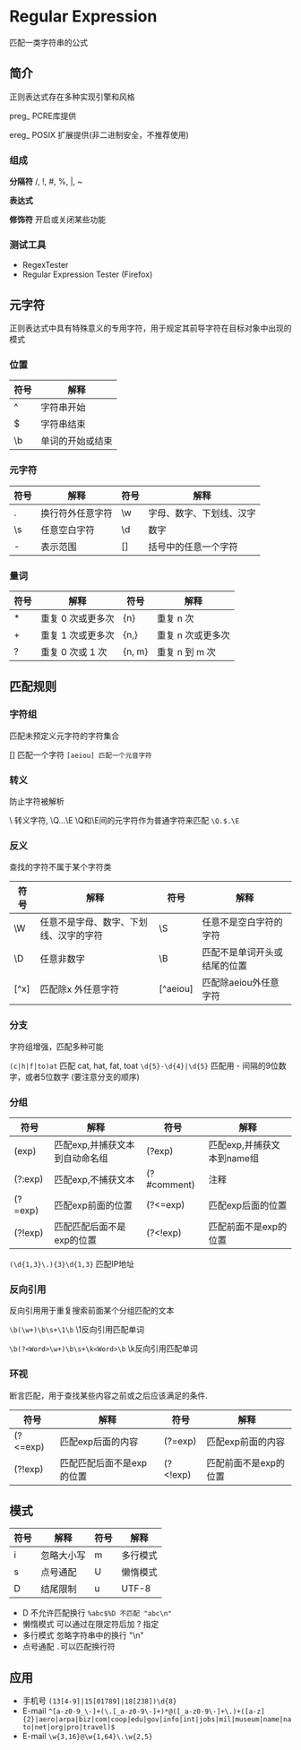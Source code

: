 # Regular Expression

匹配一类字符串的公式

## 简介

正则表达式存在多种实现引擎和风格

preg_ PCRE库提供

ereg_ POSIX 扩展提供(非二进制安全，不推荐使用)

### 组成

**分隔符** /, !, #, %, |, ~

**表达式** 

**修饰符** 开启或关闭某些功能

### 测试工具

- RegexTester
- Regular Expression Tester (Firefox)

## 元字符

正则表达式中具有特殊意义的专用字符，用于规定其前导字符在目标对象中出现的模式

### 位置

| 符号|  解释    |
|-----|----------|
| ^   |字符串开始|
| $   |字符串结束|
| \b  | 单词的开始或结束 |

### 元字符

|符号|  解释  |  符号|  解释  |
|----|--------|------|--------|
| .  | 换行符外任意字符     | \w | 字母、数字、下划线、汉字 |
| \s | 任意空白字符         | \d | 数字 |
| -  | 表示范围 | [] | 括号中的任意一个字符 |

### 量词

| 符号|  解释  |  符号|  解释  |
|-----|--------|------|--------|
| * | 重复 0 次或更多次   | {n}    | 重复 n 次 |
| + | 重复 1 次或更多次   | {n,}   | 重复 n 次或更多次 |
| ? | 重复 0 次或 1 次    | {n, m} | 重复 n 到 m 次 |

## 匹配规则

### 字符组

匹配未预定义元字符的字符集合

[] 匹配一个字符 `[aeiou] 匹配一个元音字符`

### 转义

防止字符被解析

\ 转义字符,
\Q...\E \Q和\E间的元字符作为普通字符来匹配 `\Q.$.\E `

### 反义

查找的字符不属于某个字符类

| 符号|  解释  |  符号|  解释  |
|-----|--------|------|--------|
| \W | 任意不是字母、数字、下划线、汉字的字符 | \S | 任意不是空白字符的字符 |
| \D | 任意非数字 | \B | 匹配不是单词开头或结尾的位置 |
| \[^x\] | 匹配除x 外任意字符 | \[^aeiou\] | 匹配除aeiou外任意字符 |

### 分支

字符组增强，匹配多种可能

`(c|h|f|to)at` 匹配 cat, hat, fat, toat
`\d{5}-\d{4}|\d{5}` 匹配用 - 间隔的9位数字，或者5位数字 (要注意分支的顺序)

### 分组

| 符号|  解释  |  符号|  解释  |
|-----|--------|------|--------|
| (exp) | 匹配exp,并捕获文本到自动命名组| (?<name>exp) | 匹配exp,并捕获文本到name组 |
| (?:exp) | 匹配exp,不捕获文本 | (?#comment) | 注释 |
| (?=exp) | 匹配exp前面的位置 | (?<=exp) | 匹配exp后面的位置 |
| (?!exp) | 匹配匹配后面不是exp的位置 | (?<!exp) | 匹配前面不是exp的位置 |

`(\d{1,3}\.){3}\d{1,3}` 匹配IP地址

### 反向引用

反向引用用于重复搜索前面某个分组匹配的文本

`\b(\w+)\b\s+\1\b`  \1反向引用匹配单词

`\b(?<Word>\w+)\b\s+\k<Word>\b` \k<Word>反向引用匹配单词

### 环视

断言匹配，用于查找某些内容之前或之后应该满足的条件.

| 符号|  解释  |  符号|  解释  |
|-----|--------|------|--------|
| (?<=exp) | 匹配exp后面的内容 | (?=exp) | 匹配exp前面的内容 |
| (?!exp) | 匹配匹配后面不是exp的位置 | (?<!exp) | 匹配前面不是exp的位置 |

## 模式

| 符号|  解释  |  符号|  解释   |
|-----|--------|------|---------|
| i | 忽略大小写 | m | 多行模式 |
| s | 点号通配 | U | 懒惰模式 |
| D | 结尾限制 | u | UTF-8 |

- D 不允许匹配换行 `%abc$%D 不匹配 "abc\n"`
- 懒惰模式 可以通过在限定符后加 ? 指定
- 多行模式 忽略字符串中的换行 "\n"
- 点号通配 `.`可以匹配换行符

## 应用

- 手机号 `(13[4-9]|15[01789]|18[238])\d{8}`
- E-mail `^[a-z0-9_\-]+(\.[_a-z0-9\-]+)*@([_a-z0-9\-]+\.)+([a-z]{2}|aero|arpa|biz|com|coop|edu|gov|info|int|jobs|mil|museum|name|nato|net|org|pro|travel)$`
- E-mail `\w{3,16}@\w{1,64}\.\w{2,5}`